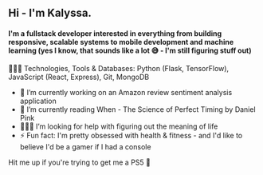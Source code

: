 ## Hi - I'm Kalyssa.
#### I'm a fullstack developer interested in everything from building responsive, scalable systems to mobile development and machine learning (yes I know, that sounds like a lot 😅 - I'm still figuring stuff out)

👩🏾‍💻 Technologies, Tools & Databases: Python (Flask, TensorFlow), JavaScript (React, Express), Git, MongoDB

- 🔭 I’m currently working on an Amazon review sentiment analysis application
- 📖 I’m currently reading When - The Science of Perfect Timing by Daniel Pink
- 🙇🏾‍♀️ I’m looking for help with figuring out the meaning of life 
- ⚡ Fun fact: I'm pretty obsessed with health & fitness - and I'd like to believe I'd be a gamer if I had a console

Hit me up if you're trying to get me a PS5 🤪
